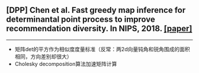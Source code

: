 ## [DPP] Chen et al. Fast greedy map inference for determinantal point process to improve recommendation diversity. In NIPS, 2018. [[paper]](https://arxiv.org/pdf/1709.05135.pdf)
---
  - 矩阵det的平方作为相似度度量标准（反常：两2d向量钝角和锐角围成的面积相同，方向差别却很大）
  - Cholesky decomposition算法加速矩阵计算 